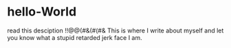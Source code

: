 # hello-World
read this desciption !!@@(#&amp;(#(#&amp;
This is where I write about myself and let you know what a stupid retarded jerk face I am.
